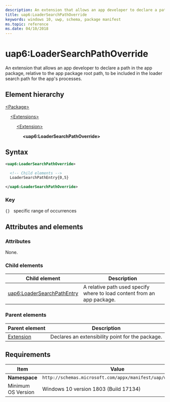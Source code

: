 ```yaml
---
description: An extension that allows an app developer to declare a path in the app package, relative to the app package root path, to be included in the loader search path for the app's processes.
title: uap6:LoaderSearchPathOverride
keywords: windows 10, uwp, schema, package manifest
ms.topic: reference
ms.date: 04/10/2018
---
```


# uap6:LoaderSearchPathOverride

An extension that allows an app developer to declare a path in the app package, relative to the app package root path, to be included in the loader search path for the app's processes.

## Element hierarchy

[\<Package\>](element-package.md)

&nbsp;&nbsp;&nbsp;&nbsp;[\<Extensions\>](element-extensions.md)

&nbsp;&nbsp;&nbsp;&nbsp; &nbsp;&nbsp;&nbsp;&nbsp;[\<Extension\>](element-extension.md)

&nbsp;&nbsp;&nbsp;&nbsp; &nbsp;&nbsp;&nbsp;&nbsp; &nbsp;&nbsp;&nbsp;&nbsp;**\<uap6:LoaderSearchPathOverride\>**

## Syntax

```xml
<uap6:LoaderSearchPathOverride>

  <!-- Child elements -->
  LoaderSearchPathEntry{0,5}

</uap6:LoaderSearchPathOverride>
```

### Key

`{}`   specific range of occurrences

## Attributes and elements

### Attributes

None.

### Child elements

| Child element | Description |
|-|-|
| [uap6:LoaderSearchPathEntry](element-uap6-loadersearchpathentry.md) | A relative path used specify where to load content from an app package. |

### Parent elements

| Parent element | Description |
|-|-|
| [Extension](element-extension.md) | Declares an extensibility point for the package. |

## Requirements

| Item | Value |
|--|--|
| **Namespace** | `http://schemas.microsoft.com/appx/manifest/uap/windows10/6` |
| Minimum OS Version | Windows 10 version 1803 (Build 17134) |
